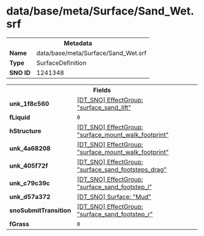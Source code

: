 <h1>data/base/meta/Surface/Sand_Wet.srf</h1><table><tr><th colspan="100%">Metadata</th></tr><tr><td><b>Name</b></td><td>data/base/meta/Surface/Sand_Wet.srf</td></tr><tr><td><b>Type</b></td><td>SurfaceDefinition</td></tr><tr><td><b>SNO ID</b></td><td>1241348</td></tr></table>

<table><tr><th colspan="100%">Fields</th></tr><tr><td><b>unk_1f8c560</b></td><td><a href="..\EffectGroup\surface_sand_lift.efg.md">[DT_SNO] EffectGroup: "surface_sand_lift"</a></td></tr><tr><td><b>fLiquid</b></td><td><code>0</code></td></tr><tr><td><b>hStructure</b></td><td><a href="..\EffectGroup\surface_mount_walk_footprint.efg.md">[DT_SNO] EffectGroup: "surface_mount_walk_footprint"</a></td></tr><tr><td><b>unk_4a68208</b></td><td><a href="..\EffectGroup\surface_mount_walk_footprint.efg.md">[DT_SNO] EffectGroup: "surface_mount_walk_footprint"</a></td></tr><tr><td><b>unk_405f72f</b></td><td><a href="..\EffectGroup\surface_sand_footsteps_drag.efg.md">[DT_SNO] EffectGroup: "surface_sand_footsteps_drag"</a></td></tr><tr><td><b>unk_c79c39c</b></td><td><a href="..\EffectGroup\surface_sand_footstep_l.efg.md">[DT_SNO] EffectGroup: "surface_sand_footstep_l"</a></td></tr><tr><td><b>unk_d57a372</b></td><td><a href="Mud.srf.md">[DT_SNO] Surface: "Mud"</a></td></tr><tr><td><b>snoSubmitTransition</b></td><td><a href="..\EffectGroup\surface_sand_footstep_r.efg.md">[DT_SNO] EffectGroup: "surface_sand_footstep_r"</a></td></tr><tr><td><b>fGrass</b></td><td><code>0</code></td></tr></table>

